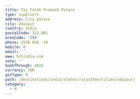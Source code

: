 ```yaml
---
title: Taj Fateh Prakash Palace
type: suppliers
address: City palace
city: Udaipur
country: India
postalCode: 313 001
areaCode: '294'
phone: 2528 016 -19
mobile: 0
email: ''
www: hrhindia.com
note: ''
bookThrough: 2832
currency: INR
gstType: 0
path: /destinations/india/states/rajasthan/cities/udaipur/
category:
  - H
---
```


